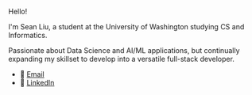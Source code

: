 Hello! 

I'm Sean Liu, a student at the University of Washington studying CS and Informatics.

Passionate about Data Science and AI/ML applications, but continually expanding my skillset to develop into a versatile full-stack developer.

- 📧 [Email](mailto:seanl26@uw.edu)
- 🔗 [LinkedIn](https://www.linkedin.com/in/sohyliu)

